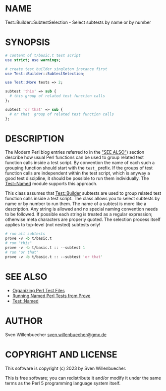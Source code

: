 # NAME

Test::Builder::SubtestSelection - Select subtests by name or by number

# SYNOPSIS

```perl
# content of t/basic.t test script
use strict; use warnings;

# create test builder singleton instance first
use Test::Builder::SubtestSelection;

use Test::More tests => 2;

subtest 'this' => sub {
  # this group of related test function calls
};

subtest 'or that' => sub {
  # or that  group of related test function calls
};
```

# DESCRIPTION

The Modern Perl blog entries referred to in the ["SEE ALSO"](#see-also)) section
describe how usual Perl functions can be used to group related test function
calls inside a test script. By convention the name of each such a grouping
function should start with the `test_` prefix. If the groups of test function
calls are independent within the test script, which is anyway a good test
discipline, it should be possible to run them individually. The [Test::Named](https://metacpan.org/pod/Test%3A%3ANamed)
module supports this approach.

This class assumes that [Test::Builder](https://metacpan.org/pod/Test%3A%3ABuilder) subtests are used to group related
test function calls inside a test script. The class allows you to select
subtests by name or by number to run them. The name of a subtest is more like a
description. Any string is allowed and no special naming convention needs to be
followed. If possible each string is treated as a regular expression; otherwise
meta characters are properly quoted. The selection process itself applies to
top-level (not nested) subtests only!

```perl
# run all subtests
prove -v -b t/basic.t
# run "this"
prove -v -b t/basic.t :: --subtest 1
# run "or that"
prove -v -b t/basic.t :: --subtest 'or that'
```

# SEE ALSO

- [Organizing Perl Test Files](http://www.modernperlbooks.com/mt/2013/05/organizing-perl-test-files.html)
- [Running Named Perl Tests from Prove](http://www.modernperlbooks.com/mt/2013/05/running-named-perl-tests-from-prove.html)
- [Test::Named](https://metacpan.org/pod/Test%3A%3ANamed)

# AUTHOR

Sven Willenbuecher <sven.willenbuecher@gmx.de>

# COPYRIGHT AND LICENSE

This software is copyright (c) 2023 by Sven Willenbuecher.

This is free software; you can redistribute it and/or modify it under the
same terms as the Perl 5 programming language system itself.

